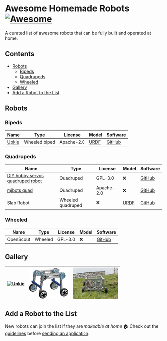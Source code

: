 # Awesome Homemade Robots [![Awesome](https://awesome.re/badge.svg)](https://awesome.re)

A curated list of awesome robots that can be fully built and operated at home.

## Contents

* [Robots](#robots)
    * [Bipeds](#bipeds)
    * [Quadrupeds](#quadrupeds)
    * [Wheeled](#wheeled)
* [Gallery](#gallery)
* [Add a Robot to the List](#add-a-robot-to-the-list)

## Robots

### Bipeds

| Name  | Type          | License    | Model | Software |
|-------|---------------|------------|-------|----------|
| [Upkie](https://hackaday.io/project/185729-upkie-wheeled-biped-robot) | Wheeled biped | Apache-2.0 | [URDF](https://github.com/tasts-robots/upkie_description) | [GitHub](https://github.com/tasts-robots) |

### Quadrupeds

| Name  | Type          | License    | Model | Software |
|-------|---------------|------------|-------|----------|
| [DIY hobby servos quadruped robot](https://hackaday.io/project/171456-diy-hobby-servos-quadruped-robot) | Quadruped | GPL-3.0 | ❌ | [GitHub](https://github.com/miguelasd688/4-legged-robot-model) |
| [mjbots quad](https://hackaday.io/project/167845-mjbots-quad) | Quadruped | Apache-2.0 | ❌ | [GitHub](https://github.com/mjbots/quad/) |
| Slab Robot | Wheeled quadruped | ❌ | [URDF](https://github.com/wzli/SlabRobot/tree/master/urdf) | [GitHub](https://github.com/wzli/SlabRobot) |

### Wheeled

| Name  | Type          | License    | Model | Software |
|-------|---------------|------------|-------|----------|
| OpenScout | Wheeled | GPL-3.0 | ❌ | [GitHub](https://github.com/cbedio/OpenScout) |

## Gallery

| <a href="https://hackaday.io/project/185729-upkie-wheeled-biped-robot"><img src="https://user-images.githubusercontent.com/1189580/172118225-dfb4c6e6-d56b-4d37-9bd2-56370cc25a35.png" alt="Upkie" height="100"> | <a href="https://github.com/wzli/SlabRobot"><img src="https://github.com/wzli/SlabRobot/blob/master/images/prototype.png?raw=true" alt="Slab Robot" height="100"></a> | <a href="https://github.com/cbedio/OpenScout"><img src="https://github.com/cbedio/OpenScout/blob/main/Documentation/Images/agriscout_incline.png" alt="OpenScout" height="100"></a> |
|--|--|--|

## Add a Robot to the List

New robots can join the list if they are *makeable at home* 🏠 Check out the [guidelines](CONTRIBUTING.md) before [sending an application](https://github.com/tasts-robots/us/issues/new?template=new_robot_template.md).

